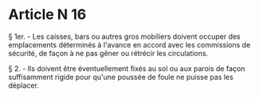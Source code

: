 # Article N 16

§ 1er. - Les caisses, bars ou autres gros mobiliers doivent occuper des emplacements déterminés à l'avance en accord avec les commissions de sécurité, de façon à ne pas gêner ou rétrécir les circulations.

§ 2. - Ils doivent être éventuellement fixés au sol ou aux parois de façon suffisamment rigide pour qu'une poussée de foule ne puisse pas les déplacer.
